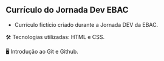 ## Currículo do Jornada Dev EBAC
- Currículo fictício criado durante a Jornada DEV da EBAC.

<p>🛠️ Tecnologias utilizadas: HTML e CSS.</p>
<p>🖥️ Introdução ao Git e Github.</p>

